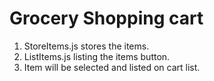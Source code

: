 # Grocery Shopping cart

1. StoreItems.js stores the items.
2. ListItems.js listing the items button.
3. Item will be selected and listed on cart list.
